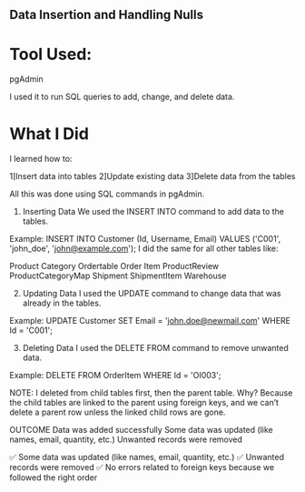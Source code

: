 ## Data Insertion and Handling Nulls

# Tool Used:
pgAdmin 

I used it to run SQL queries to add, change, and delete data.

# What I Did
I learned how to:

1]Insert data into tables
2]Update existing data
3]Delete data from the tables

All this was done using SQL commands in pgAdmin.

1. Inserting Data
We used the INSERT INTO command to add data to the tables.

Example:
INSERT INTO Customer (Id, Username, Email) 
VALUES ('C001', 'john_doe', 'john@example.com');
I did the same for all other tables like:

Product
Category
Ordertable
Order Item
ProductReview
ProductCategoryMap
Shipment
ShipmentItem 
Warehouse

 2. Updating Data
I used the UPDATE command to change data that was already in the tables.

Example:
UPDATE Customer
SET Email = 'john.doe@newmail.com'
WHERE Id = 'C001';

3. Deleting Data
I used the DELETE FROM command to remove unwanted data.

Example:
DELETE FROM OrderItem
WHERE Id = 'OI003';

NOTE: I deleted from child tables first, then the parent table.
Why? Because the child tables are linked to the parent using foreign keys, and we can’t delete a parent row unless the linked child rows are gone.

OUTCOME
Data was added successfully
Some data was updated (like names, email, quantity, etc.)
Unwanted records were removed

✅ Some data was updated (like names, email, quantity, etc.)
✅ Unwanted records were removed
✅ No errors related to foreign keys because we followed the right order
